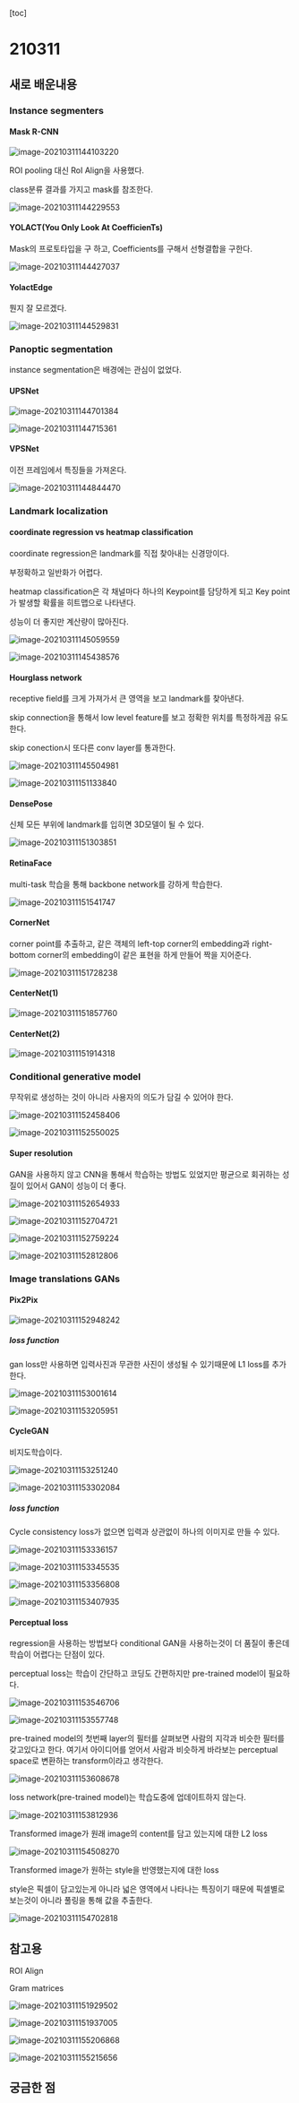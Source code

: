 [toc]

# 210311

## 새로 배운내용

### Instance segmenters

#### Mask R-CNN

![image-20210311144103220](images/image-20210311144103220.png)

ROI pooling 대신 RoI Align을 사용했다.

class분류 결과를 가지고 mask를 참조한다.

![image-20210311144229553](images/image-20210311144229553.png)

#### YOLACT(You Only Look At CoefficienTs)

Mask의 프로토타입을 구 하고, Coefficients를 구해서 선형결합을 구한다.

![image-20210311144427037](images/image-20210311144427037.png)

#### YolactEdge

뭔지 잘 모르겠다.

![image-20210311144529831](images/image-20210311144529831.png)

### Panoptic segmentation

instance segmentation은 배경에는 관심이 없었다.

#### UPSNet

![image-20210311144701384](images/image-20210311144701384.png)

![image-20210311144715361](images/image-20210311144715361.png)

#### VPSNet

이전 프레임에서 특징들을 가져온다.

![image-20210311144844470](images/image-20210311144844470.png)

### Landmark localization

#### coordinate regression vs heatmap classification

coordinate regression은 landmark를 직접 찾아내는 신경망이다.

부정확하고 일반화가 어렵다.

heatmap classification은 각 채널마다 하나의 Keypoint를 담당하게 되고 Key point가 발생할 확률을 히트맵으로 나타낸다.

성능이 더 좋지만 계산량이 많아진다.

![image-20210311145059559](images/image-20210311145059559.png)

![image-20210311145438576](images/image-20210311145438576.png)

#### Hourglass network

receptive field를 크게 가져가서 큰 영역을 보고 landmark를 찾아낸다.

skip connection을 통해서 low level feature를 보고 정확한 위치를 특정하게끔 유도한다.

skip conection시 또다른 conv layer를 통과한다.

![image-20210311145504981](images/image-20210311145504981.png)

![image-20210311151133840](images/image-20210311151133840.png)

#### DensePose

신체 모든 부위에 landmark를 입히면 3D모델이 될 수 있다.

![image-20210311151303851](images/image-20210311151303851.png)

#### RetinaFace

multi-task 학습을 통해 backbone network를 강하게 학습한다.

![image-20210311151541747](images/image-20210311151541747.png)

#### CornerNet

corner point를 추출하고, 같은 객체의 left-top corner의 embedding과 right-bottom corner의 embedding이 같은 표현을 하게 만들어 짝을 지어준다.

![image-20210311151728238](images/image-20210311151728238.png)

#### CenterNet(1)

![image-20210311151857760](images/image-20210311151857760.png)

#### CenterNet(2)

![image-20210311151914318](images/image-20210311151914318.png)

### Conditional generative model

무작위로 생성하는 것이 아니라 사용자의 의도가 담길 수 있어야 한다.

![image-20210311152458406](images/image-20210311152458406.png)

![image-20210311152550025](images/image-20210311152550025.png)

#### Super resolution

GAN을 사용하지 않고 CNN을 통해서 학습하는 방법도 있었지만 평균으로 회귀하는 성질이 있어서 GAN이 성능이 더 좋다.

![image-20210311152654933](images/image-20210311152654933.png)

![image-20210311152704721](images/image-20210311152704721.png)

![image-20210311152759224](images/image-20210311152759224.png)

![image-20210311152812806](images/image-20210311152812806.png)

### Image translations GANs

#### Pix2Pix

![image-20210311152948242](images/image-20210311152948242.png)

##### loss function

gan loss만 사용하면 입력사진과 무관한 사진이 생성될 수 있기때문에 L1 loss를 추가한다.

![image-20210311153001614](images/image-20210311153001614.png)

![image-20210311153205951](images/image-20210311153205951.png)

#### CycleGAN

비지도학습이다.

![image-20210311153251240](images/image-20210311153251240.png)

![image-20210311153302084](images/image-20210311153302084.png)

##### loss function

Cycle consistency loss가 없으면 입력과 상관없이 하나의 이미지로 만들 수 있다.

![image-20210311153336157](images/image-20210311153336157.png)

![image-20210311153345535](images/image-20210311153345535.png)

![image-20210311153356808](images/image-20210311153356808.png)

![image-20210311153407935](images/image-20210311153407935.png)

#### Perceptual loss

regression을 사용하는 방법보다 conditional GAN을 사용하는것이 더 품질이 좋은데 학습이 어렵다는 단점이 있다.

perceptual loss는 학습이 간단하고 코딩도 간편하지만 pre-trained model이 필요하다.

![image-20210311153546706](images/image-20210311153546706.png)

![image-20210311153557748](images/image-20210311153557748.png)

pre-trained model의 첫번째 layer의 필터를 살펴보면 사람의 지각과 비슷한 필터를 갖고있다고 한다. 여기서 아이디어를 얻어서 사람과 비슷하게 바라보는 perceptual space로 변환하는 transform이라고 생각한다.

![image-20210311153608678](images/image-20210311153608678.png)

loss network(pre-trained model)는 학습도중에 업데이트하지 않는다. 

![image-20210311153812936](images/image-20210311153812936.png)

Transformed image가 원래 image의 content를 담고 있는지에 대한 L2 loss

![image-20210311154508270](images/image-20210311154508270.png)

Transformed image가 원하는 style을 반영했는지에 대한 loss

style은 픽셀이 담고있는게 아니라 넓은 영역에서 나타나는 특징이기 때문에 픽셀별로 보는것이 아니라 풀링을 통해 값을 추출한다.

![image-20210311154702818](images/image-20210311154702818.png)

## 참고용

ROI Align

Gram matrices

![image-20210311151929502](images/image-20210311151929502.png)

![image-20210311151937005](images/image-20210311151937005.png)

![image-20210311155206868](images/image-20210311155206868.png)

![image-20210311155215656](images/image-20210311155215656.png)

## 궁금한 점

